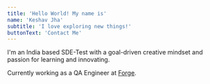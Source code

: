 ```yaml
---
title: 'Hello World! My name is'
name: 'Keshav Jha'
subtitle: 'I love exploring new things!'
buttonText: 'Contact Me'
---
```


I'm an India based SDE-Test with a goal-driven creative mindset and passion for learning and innovating.

Currently working as a QA Engineer at [Forge](https://forge.gg/).
